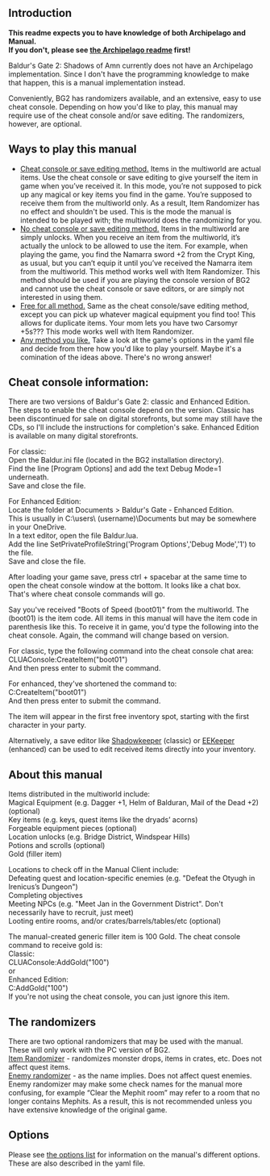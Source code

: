 ## Introduction
<b>This readme expects you to have knowledge of both Archipelago and Manual.<br/>If you don't, please see [the Archipelago readme](Archipelago_README.md) first!</b>

Baldur's Gate 2: Shadows of Amn currently does not have an Archipelago implementation. Since I don't have the programming knowledge to make that happen, this is a manual implementation instead.

Conveniently, BG2 has randomizers available, and an extensive, easy to use cheat console. Depending on how you'd like to play, this manual may require use of the cheat console and/or save editing. The randomizers, however, are optional.

## Ways to play this manual
<ul><li><u>Cheat console or save editing method.</u> Items in the multiworld are actual items. Use the cheat console or save editing to give yourself the item in game when you’ve received it. In this mode, you’re not supposed to pick up any magical or key items you find in the game. You’re supposed to receive them from the multiworld only. As a result, Item Randomizer has no effect and shouldn't be used. This is the mode the manual is intended to be played with; the multiworld does the randomizing for you.</li>
<li><u>No cheat console or save editing method.</u> Items in the multiworld are simply unlocks. When you receive an item from the multiworld, it’s actually the unlock to be allowed to use the item. For example, when playing the game, you find the Namarra sword +2 from the Crypt King, as usual, but you can’t equip it until you’ve received the Namarra item from the multiworld. This method works well with Item Randomizer. This method should be used if you are playing the console version of BG2 and cannot use the cheat console or save editors, or are simply not interested in using them.</li>
<li><u>Free for all method.</u> Same as the cheat console/save editing method, except you can pick up whatever magical equipment you find too! This allows for duplicate items. Your mom lets you have two Carsomyr +5s??? This mode works well with Item Randomizer.</li>
<li><u>Any method you like.</u> Take a look at the game's options in the yaml file and decide from there how you'd like to play yourself. Maybe it's a comination of the ideas above. There's no wrong answer!</li>
</ul>

## Cheat console information:
There are two versions of Baldur's Gate 2: classic and Enhanced Edition. The steps to enable the cheat console depend on the version. Classic has been discontinued for sale on digital storefronts, but some may still have the CDs, so I'll include the instructions for completion's sake. Enhanced Edition is available on many digital storefronts. 

For classic:<br/>
Open the Baldur.ini file (located in the BG2 installation directory).<br/>
Find the line [Program Options] and add the text Debug Mode=1 underneath.<br/>
Save and close the file.

For Enhanced Edition:<br/>
Locate the folder at Documents > Baldur's Gate - Enhanced Edition.<br/>
This is usually in  C:\users\ (username)\Documents but may be somewhere in your OneDrive.<br/>
In a text editor, open the file Baldur.lua.<br/>
Add the line SetPrivateProfileString('Program Options','Debug Mode','1') to the file.<br/>
Save and close the file.

After loading your game save, press ctrl + spacebar at the same time to open the cheat console window at the bottom. It looks like a chat box. That's where cheat console commands will go.

Say you've received "Boots of Speed (boot01)" from the multiworld. The (boot01) is the item code. All items in this manual will have the item code in parenthesis like this. To receive it in game, you'd type the following into the cheat console. Again, the command will change based on version.

For classic, type the following command into the cheat console chat area:<br/>
CLUAConsole:CreateItem("boot01")<br/>
And then press enter to submit the command.

For enhanced, they've shortened the command to:<br/>
C:CreateItem("boot01")<br/>
And then press enter to submit the command.

The item will appear in the first free inventory spot, starting with the first character in your party.

Alternatively, a save editor like <a href="https://sorcerers.net/Games/BG2/index_editors.php">Shadowkeeper</a> (classic) or <a href="https://sourceforge.net/projects/eekeeper/">EEKeeper</a> (enhanced) can be used to edit received items directly into your inventory.

## About this manual
Items distributed in the multiworld include:<br/>
Magical Equipment (e.g. Dagger +1, Helm of Balduran, Mail of the Dead +2) (optional)<br/>
Key items (e.g. keys, quest items like the dryads’ acorns)<br/>
Forgeable equipment pieces (optional)<br/>
Location unlocks (e.g. Bridge District, Windspear Hills)<br/>
Potions and scrolls (optional)<br/>
Gold (filler item)

Locations to check off in the Manual Client include:<br/>
Defeating quest and location-specific enemies (e.g. "Defeat the Otyugh in Irenicus’s Dungeon")<br/>
Completing objectives<br/>
Meeting NPCs (e.g. "Meet Jan in the Government District". Don't necessarily have to recruit, just meet)<br/>
Looting entire rooms, and/or crates/barrels/tables/etc (optional)

The manual-created generic filler item is 100 Gold. The cheat console command to receive gold is:<br/>
Classic:<br/>
CLUAConsole:AddGold("100")<br/>
or<br/>
Enhanced Edition:<br/>
C:AddGold("100")<br/>
If you're not using the cheat console, you can just ignore this item.

## The randomizers
There are two optional randomizers that may be used with the manual. These will only work with the PC version of BG2.<br/>
<a href="https://www.gibberlings3.net/mods/items/item_rand/">Item Randomizer</a> - randomizes monster drops, items in crates, etc. Does not affect quest items.<br/>
<a href="https://www.gibberlings3.net/mods/tweaks/enemy_randomizer/">Enemy randomizer</a> - as the name implies. Does not affect quest enemies. Enemy randomizer may make some check names for the manual more confusing, for example “Clear the Mephit room” may refer to a room that no longer contains Mephits. As a result, this is not recommended unless you have extensive knowledge of the original game.

## Options
Please see [the options list](optionslist.md) for information on the manual's different options. These are also described in the yaml file.